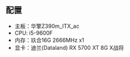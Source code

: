 ## 配置

- 主板：华擎Z390m_ITX_ac
- CPU: i5-9600F
- 内存：玖合16G 2666MHz x1
- 显卡：迪兰(Dataland) RX 5700 XT 8G X战将

